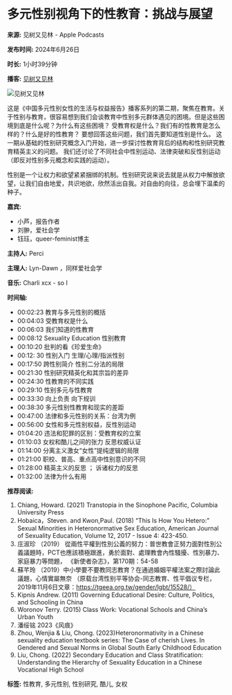# 多元性别视角下的性教育：挑战与展望

**来源:** 见树又见林 - Apple Podcasts

**发布时间:** 2024年6月26日

**时长:** 1小时39分钟

**播客:** [见树又见林](https://podcasts.apple.com/us/podcast/%E8%A7%81%E6%A0%91%E5%8F%88%E8%A7%81%E6%9E%97/id1756297746)

![见树又见林](/assets/artwork/1x1.gif)

这是《中国多元性别女性的生活与权益报告》播客系列的第二期，聚焦在教育。关于性别与教育，很容易想到我们会谈教育中性别多元群体遇见的困境。但是这些困境到底是什么呢？为什么有这些困境？ 受教育权是什么？我们有的性教育是怎么样的？什么是好的性教育？ 要想回答这些问题，我们首先要知道性别是什么。 这一期从基础的性别研究概念入门开始，进一步探讨性教育背后的结构和性别研究教育精英主义的问题。 我们还讨论了不同社会中性别运动、法律突破和反性别运动（即反对性别多元概念和实践的运动）。

性别是一个让权力和欲望紧紧捆绑的机制。性别研究说来说去就是从权力中解放欲望，让我们自由地爱，共识地欲，欣然活出自我。对自由的向往，总会埋下温柔的种子。

**嘉宾:**

*   小芦，报告作者
*   刘翀，爱社会学
*   钰珏，queer-feminist博主

**主持人:** Perci

**主理人:** Lyn-Dawn ，同样爱社会学

**音乐:** Charli xcx - so I

**时间轴:**

*   00:02:23 教育与多元性别的概括
*   00:04:03 受教育权是什么
*   00:06:03 我们知道的性教育
*   00:08:12 Sexuality Education 性别教育
*   00:10:20 批判的看《珍爱生命》
*   00:12: 30 性别入门 生理/心理/指派性别
*   00:17:50 跨性别简介 性别二分法的局限
*   00:21:30 性别研究精英化和其宗旨的差异
*   00:24:30 性教育的不同实践
*   00:29:10 性别多元与性教育
*   00:33:30 向上负责 向下规训
*   00:38:30 多元性别性教育和现实的差距
*   00:47:00 法律和多元性别的关系：台湾为例
*   00:56:00 女性和多元性别权益，反性别运动
*   01:04:20 违法和犯罪的区别：受教育权的立案
*   01:10:03 女权和酷儿之间的张力 反思权威认证
*   01:14:00 分离主义激女“女性”提纯逻辑的局限
*   01:21:00 职校、普高、重点高中性别意识的不同
*   01:28:00 精英主义的反思 ； 诉诸权力的反思
*   01:32:00 法律为什么有用

**推荐阅读:**

1.  Chiang, Howard. (2021) Transtopia in the Sinophone Pacific, Columbia University Press
2.  Hobaica，Steven. and Kwon,Paul. (2018) “This Is How You Hetero:” Sexual Minorities in Heteronormative Sex Education, American Journal of Sexuality Education, Volume 12, 2017 - Issue 4: 423-450.
3.  庄淑珍 （2019） 從兩性平權到性別公義的努力：普世教會正努力面對性別公義議題時，PCT也應該積極跟進，勇於面對、處理教會內性騷擾、性別暴力、家庭暴力等問題， 《新使者杂志》，第170期：54-58
4.  蘇芊玲 （2019）中小學要不要教同志教育？在通過婚姻平權法案之際討論此議題，心情實屬無奈 （原载台湾性别平等协会-同志教育、性平倡议专栏， 2019年11月6日文章：https://tgeea.org.tw/gender/lgbt/15528/）
5.  Kipnis Andrew. (2011) Governing Educational Desire: Culture, Politics, and Schooling in China
6.  Woronov Terry. (2015) Class Work: Vocational Schools and China’s Urban Youth
7.  潘绥铭 2023《风痕》
8.  Zhou, Wenjia & Liu, Chong. (2023)Heteronormativity in a Chinese sexuality education textbook series: The Case of cherish Lives. In Gendered and Sexual Norms in Global South Early Childhood Education
9.  Liu, Chong. (2022) Secondary Education and Class Stratification: Understanding the Hierarchy of Sexuality Education in a Chinese Vocational High School

**标签:** 性教育, 多元性别, 性别研究, 酷儿, 女权
